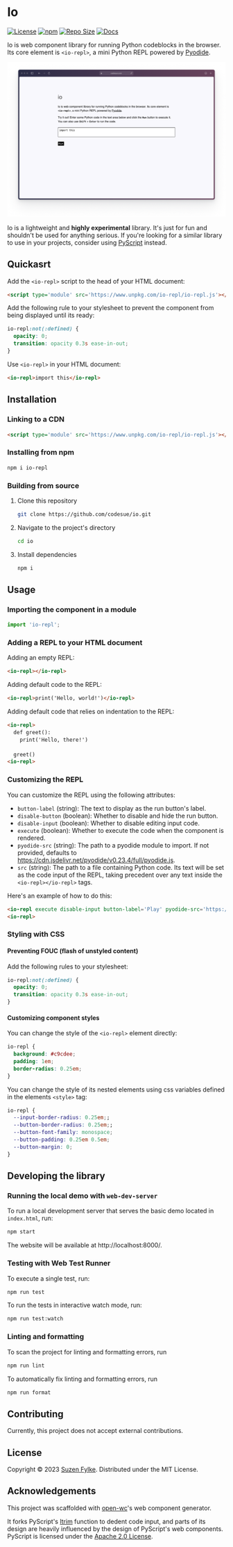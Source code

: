 # Io

[![License][license_badge]][license_link]
[![npm][npm_badge]][npm_link]
[![Repo Size][repo_size_badge]][repo_size_link]
[![Docs][docs_badge]][docs_link]

Io is web component library for running Python codeblocks in the browser. Its
core element is `<io-repl>`, a mini Python REPL powered by [Pyodide](https://pyodide.org/en/stable/).

<img src="assets/images/io.png" alt="Screenshot of the Io demo website" />

Io is a lightweight and **highly experimental** library. It's just for fun and
shouldn't be used for anything serious. If you're looking for a similar library
to use in your projects, consider using [PyScript](https://pyscript.net) instead.

## Quickasrt

Add the `<io-repl>` script to the head of your HTML document:

```html
<script type='module' src='https://www.unpkg.com/io-repl/io-repl.js'></script>
```

Add the following rule to your stylesheet to prevent the component from being
displayed until its ready:

```css
io-repl:not(:defined) {
  opacity: 0;
  transition: opacity 0.3s ease-in-out;
}
```

Use `<io-repl>` in your HTML document:

```html
<io-repl>import this</io-repl>
```

## Installation

### Linking to a CDN

```html
<script type='module' src='https://www.unpkg.com/io-repl/io-repl.js'></script>
```

### Installing from npm

```bash
npm i io-repl
```

### Building from source

1. Clone this repository

   ```sh
   git clone https://github.com/codesue/io.git
   ```

2. Navigate to the project's directory

   ```sh
   cd io
   ```

3. Install dependencies

   ```sh
   npm i
   ```

## Usage

### Importing the component in a module

```js
import 'io-repl';
```

### Adding a REPL to your HTML document

Adding an empty REPL:

```html
<io-repl></io-repl>
```

Adding default code to the REPL:

```html
<io-repl>print('Hello, world!')</io-repl>
```

Adding default code that relies on indentation to the REPL:

```html
<io-repl>
  def greet():
    print('Hello, there!')

  greet()
<io-repl>
```

### Customizing the REPL

You can customize the REPL using the following attributes:

- `button-label` (string): The text to display as the run button's label.
- `disable-button` (boolean): Whether to disable and hide the run button.
- `disable-input` (boolean): Whether to disable editing input code.
- `execute` (boolean): Whether to execute the code when the component is rendered.
- `pyodide-src` (string): The path to a pyodide module to import. If not provided, defaults
  to https://cdn.jsdelivr.net/pyodide/v0.23.4/full/pyodide.js.
- `src` (string): The path to a file containing Python code. Its text will be
  set as the code input of the REPL, taking precedent over any text inside the
  `<io-repl></io-repl>` tags.

Here's an example of how to do this:

```html
<io-repl execute disable-input button-label='Play' pyodide-src='https://path/to/pyodide.js'>
<io-repl>
```

### Styling with CSS

#### Preventing FOUC (flash of unstyled content)

Add the following rules to your stylesheet:

```css
io-repl:not(:defined) {
  opacity: 0;
  transition: opacity 0.3s ease-in-out;
}
```

#### Customizing component styles

You can change the style of the `<io-repl>` element directly:

```css
io-repl {
  background: #c9cdee;
  padding: 1em;
  border-radius: 0.25em;
}
```

You can change the style of its nested elements using css variables defined in the
elements `<style>` tag:

```css
io-repl {
  --input-border-radius: 0.25em;;
  --button-border-radius: 0.25em;;
  --button-font-family: monospace;
  --button-padding: 0.25em 0.5em;
  --button-margin: 0;
}
```

## Developing the library

### Running the local demo with `web-dev-server`

To run a local development server that serves the basic demo located in
`index.html`, run:

```bash
npm start
```

The website will be available at http://localhost:8000/.

### Testing with Web Test Runner

To execute a single test, run:

```sh
npm run test
```

To run the tests in interactive watch mode, run:

```sh
npm run test:watch
```

### Linting and formatting

To scan the project for linting and formatting errors, run

```sh
npm run lint
```

To automatically fix linting and formatting errors, run

```sh
npm run format
```

## Contributing

Currently, this project does not accept external contributions.

## License

Copyright &copy; 2023 [Suzen Fylke](https://suzenfylke.com). Distributed under
the MIT License.

## Acknowledgements

This project was scaffolded with [open-wc](https://github.com/open-wc/open-wc)'s
web component generator.

It forks PyScript's [ltrim](https://github.com/pyscript/pyscript/blob/2023.05.1/pyscriptjs/src/utils.ts#L14-L27)
function to dedent code input, and parts of its design are heavily influenced by
the design of PyScript's web components. PyScript is licensed under the
[Apache 2.0 License](https://github.com/pyscript/pyscript/blob/main/LICENSE).

[docs_badge]: https://img.shields.io/github/actions/workflow/status/codesue/io/publish-docs.yml?label=docs&colorA=363a4f&colorB=b7bdf8&style=flat
[docs_link]: https://github.com/codesue/io/actions/workflows/publish-docs.yml

[license_badge]: https://img.shields.io/github/license/codesue/io?colorA=363a4f&colorB=b7bdf8&style=flat
[license_link]: https://github.com/codesue/io/tree/main/LICENSE

[npm_badge]: https://img.shields.io/npm/v/io-repl?colorA=363a4f&colorB=b7bdf8&style=flat
[npm_link]: https://www.npmjs.com/package/io-repl

[repo_size_badge]: https://img.shields.io/github/repo-size/codesue/io?colorA=363a4f&colorB=b7bdf8&style=flat
[repo_size_link]: https://github.com/codesue/io
